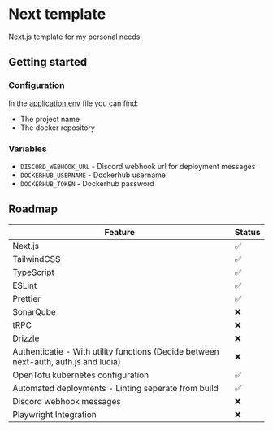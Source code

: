 # Next template

Next.js template for my personal needs.

## Getting started

### Configuration

In the [application.env](application.env) file you can find:

- The project name
- The docker repository

### Variables

- `DISCORD_WEBHOOK_URL` - Discord webhook url for deployment messages
- `DOCKERHUB_USERNAME` - Dockerhub username
- `DOCKERHUB_TOKEN` - Dockerhub password

## Roadmap

| Feature                                                                              | Status |
| ------------------------------------------------------------------------------------ | ------ |
| Next.js                                                                              | ✅     |
| TailwindCSS                                                                          | ✅     |
| TypeScript                                                                           | ✅     |
| ESLint                                                                               | ✅     |
| Prettier                                                                             | ✅     |
| SonarQube                                                                            | ❌️    |
| tRPC                                                                                 | ❌️    |
| Drizzle                                                                              | ❌️    |
| Authenticatie - With utility functions (Decide between next-auth, auth.js and lucia) | ❌️    |
| OpenTofu kubernetes configuration                                                    | ✅     |
| Automated deployments - Linting seperate from build                                  | ✅     |
| Discord webhook messages                                                             | ❌️    |
| Playwright Integration                                                               | ❌️    |
